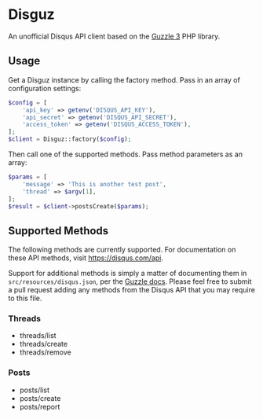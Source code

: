 # Disguz

An unofficial Disqus API client based on the [Guzzle 3](http://guzzle3.readthedocs.org/en/latest/index.html) PHP library.

## Usage

Get a Disguz instance by calling the factory method. Pass in an array of configuration settings:

```php
$config = [
	'api_key' => getenv('DISQUS_API_KEY'),
	'api_secret' => getenv('DISQUS_API_SECRET'),
	'access_token' => getenv('DISQUS_ACCESS_TOKEN'),
];
$client = Disguz::factory($config);
```

Then call one of the supported methods. Pass method parameters as an array:

```php
$params = [
	'message' => 'This is another test post',
	'thread' => $argv[1],
];
$result = $client->postsCreate($params);
```

## Supported Methods

The following methods are currently supported. For documentation on these API methods, visit https://disqus.com/api.

Support for additional methods is simply a matter of documenting them in `src/resources/disqus.json`, per the [Guzzle docs](http://guzzle3.readthedocs.org/en/latest/webservice-client/guzzle-service-descriptions.html). Please feel free to submit a pull request adding any methods from the Disqus API that you may require to this file.

### Threads

* threads/list
* threads/create
* threads/remove

### Posts

* posts/list
* posts/create
* posts/report
